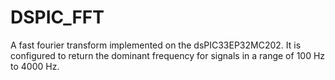 # DSPIC_FFT
A fast fourier transform implemented on the dsPIC33EP32MC202. It is configured to return the dominant frequency for signals in a range of 100 Hz to 4000 Hz. 
